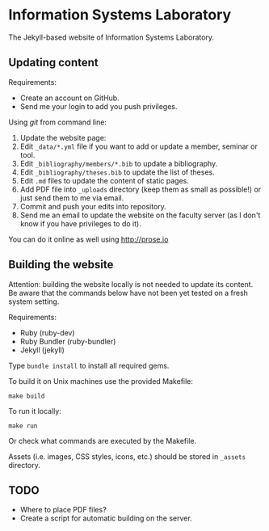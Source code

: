 Information Systems Laboratory
==============================

The Jekyll-based website of Information Systems Laboratory.


Updating content
----------------

Requirements:

* Create an account on GitHub.
* Send me your login to add you push privileges.

Using *git* from command line:

1. Update the website page:
  1. Edit `_data/*.yml` file if you want to add or update a member, seminar or tool.
  2. Edit `_bibliography/members/*.bib` to update a bibliography.
  2. Edit `_bibliography/theses.bib` to update the list of theses.
  3. Edit `.md` files to update the content of static pages.
  4. Add PDF file into `_uploads` directory (keep them as small as possible!) or just send them to me via email.
2. Commit and push your edits into repository.
3. Send me an email to update the website on the faculty server (as I don't know if you have privileges to do it).

You can do it online as well using http://prose.io


Building the website
--------------------

Attention: building the website locally is not needed to update its content.
Be aware that the commands below have not been yet tested on a fresh system setting.

Requirements:

* Ruby (ruby-dev)
* Ruby Bundler (ruby-bundler)
* Jekyll (jekyll)

Type `bundle install` to install all required gems.

To build it on Unix machines use the provided Makefile:

    make build

To run it locally:

    make run

Or check what commands are executed by the Makefile.

Assets (i.e. images, CSS styles, icons, etc.) should be stored in `_assets` directory.


TODO
----

* Where to place PDF files?
* Create a script for automatic building on the server.

